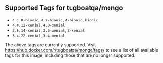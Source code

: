 ## Supported Tags for tugboatqa/mongo

* `4.2.0-bionic`, `4.2-bionic`, `4-bionic`, `bionic`
* `4.0.12-xenial`, `4.0-xenial`
* `3.6.14-xenial`, `3.6-xenial`, `3-xenial`
* `3.4.22-xenial`, `3.4-xenial`

The above tags are currently supported. Visit https://hub.docker.com/r/tugboatqa/mongo/tags/ to see a list of all available tags for this image, including those that are no longer supported.
